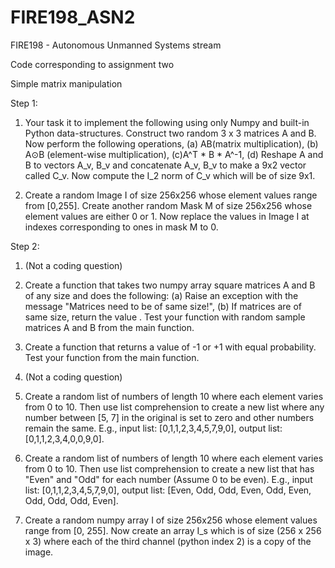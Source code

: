 # FIRE198_ASN2
FIRE198 - Autonomous Unmanned Systems stream 

Code corresponding to assignment two

Simple matrix manipulation

Step 1:

1. Your task it to implement the following using only Numpy and built-in Python data-structures.
Construct two random 3 x 3 matrices A and B. Now perform the following operations, (a) AB(matrix multiplication), (b) A⊙B (element-wise multiplication), (c)A^T * B * A^-1, (d) Reshape A and B to  vectors A_v, B_v and concatenate A_v, B_v to make a  9x2 vector called C_v. Now compute the I_2 norm of C_v which will be of size 9x1.

2. Create a random Image I of size 256x256 whose element values range from [0,255]. Create another random Mask M of size 256x256 whose element values are either 0 or 1. Now replace the values in Image I at indexes corresponding to ones in mask M to 0.


Step 2: 
1. (Not a coding question)
 
2. Create a function that takes two numpy array square matrices A and B of any size and does the following: (a) Raise an exception with the message "Matrices need to be of same size!", (b) If matrices are of same size, return the value . Test your function with random sample matrices A and B from the main function.

3. Create a function that returns a value of -1 or +1 with equal probability. Test your function from the main function.

4. (Not a coding question)

5. Create a random list of numbers of length 10 where each element varies from 0 to 10. Then use list comprehension to create a new list where any number between [5, 7] in the original is set to zero and other numbers remain the same. E.g., input list: [0,1,1,2,3,4,5,7,9,0], output list: [0,1,1,2,3,4,0,0,9,0].

6. Create a random list of numbers of length 10 where each element varies from 0 to 10. Then use list comprehension to create a new list that has "Even" and "Odd" for each number (Assume 0 to be even). E.g., input list: [0,1,1,2,3,4,5,7,9,0], output list: [Even, Odd, Odd, Even, Odd, Even, Odd, Odd, Odd, Even].

7. Create a random numpy array I of size 256x256 whose element values range from [0, 255]. Now create an array I_s which is of size (256 x 256 x 3) where each of the third channel (python index 2) is a copy of the image.




